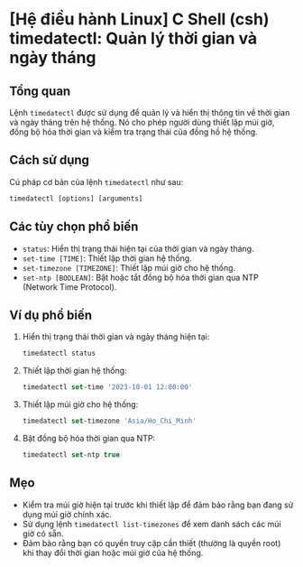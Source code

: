 # [Hệ điều hành Linux] C Shell (csh) timedatectl: Quản lý thời gian và ngày tháng

## Tổng quan
Lệnh `timedatectl` được sử dụng để quản lý và hiển thị thông tin về thời gian và ngày tháng trên hệ thống. Nó cho phép người dùng thiết lập múi giờ, đồng bộ hóa thời gian và kiểm tra trạng thái của đồng hồ hệ thống.

## Cách sử dụng
Cú pháp cơ bản của lệnh `timedatectl` như sau:

```csh
timedatectl [options] [arguments]
```

## Các tùy chọn phổ biến
- `status`: Hiển thị trạng thái hiện tại của thời gian và ngày tháng.
- `set-time [TIME]`: Thiết lập thời gian hệ thống.
- `set-timezone [TIMEZONE]`: Thiết lập múi giờ cho hệ thống.
- `set-ntp [BOOLEAN]`: Bật hoặc tắt đồng bộ hóa thời gian qua NTP (Network Time Protocol).

## Ví dụ phổ biến
1. Hiển thị trạng thái thời gian và ngày tháng hiện tại:
   ```csh
   timedatectl status
   ```

2. Thiết lập thời gian hệ thống:
   ```csh
   timedatectl set-time '2023-10-01 12:00:00'
   ```

3. Thiết lập múi giờ cho hệ thống:
   ```csh
   timedatectl set-timezone 'Asia/Ho_Chi_Minh'
   ```

4. Bật đồng bộ hóa thời gian qua NTP:
   ```csh
   timedatectl set-ntp true
   ```

## Mẹo
- Kiểm tra múi giờ hiện tại trước khi thiết lập để đảm bảo rằng bạn đang sử dụng múi giờ chính xác.
- Sử dụng lệnh `timedatectl list-timezones` để xem danh sách các múi giờ có sẵn.
- Đảm bảo rằng bạn có quyền truy cập cần thiết (thường là quyền root) khi thay đổi thời gian hoặc múi giờ của hệ thống.